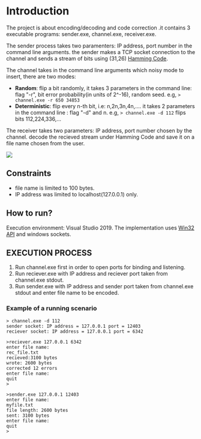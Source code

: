# Introduction

The project is about encoding/decoding and code correction .it contains 3 executable programs: sender.exe, channel.exe, receiver.exe.

The sender process takes two paramenters: IP address, port number in the command line arguments.
the sender makes a TCP socket connection to the channel and sends a stream of bits using (31,26) [Hamming Code](https://en.wikipedia.org/wiki/Hamming_code).

The channel takes in the command line arguments which noisy mode to insert, there are two modes:

- **Random**: flip a bit randomly, it takes 3 parameters in the command line: flag "-r", bit error probability(in units of 2^-16), random seed. e.g, `> channel.exe -r 650 34853`
- **Deterministic**: flip every n-th bit, i.e: n,2n,3n,4n,.... it takes 2 parameters in the command line : flag "-d" and n.
e.g, `> channel.exe -d 112` flips bits 112,224,336,...

The receiver takes two parameters: IP address, port number chosen by the channel. decode the recieved stream under Hamming Code and save it on a file name chosen from the user.

![](https://user-images.githubusercontent.com/109534594/197405209-56346841-d246-4707-925c-a9f10aff8aff.png)
## Constraints

- file name is limited to 100 bytes.
- IP address was limited to localhost(127.0.0.1) only.

## How to run?

Execution environment: Visual Studio 2019.
The implementation uses [Win32 API](https://learn.microsoft.com/en-us/windows/win32/api/) and windows sockets.

## EXECUTION PROCESS

1. Run channel.exe first in order to open ports for binding and listening.
2. Run reciever.exe with IP address and reciever port taken from channel.exe stdout.
3. Run sender.exe with IP address and sender port taken from channel.exe stdout and enter file name to be encoded.

### Example of a running scenario

```CLI
> channel.exe -d 112
sender socket: IP address = 127.0.0.1 port = 12403
reciever socket: IP address = 127.0.0.1 port = 6342
```

```CLI
>reciever.exe 127.0.0.1 6342
enter file name:
rec_file.txt
recieved:3100 bytes
wrote: 2600 bytes
corrected 12 errors
enter file name:
quit
>
```

```CLI
>sender.exe 127.0.0.1 12403
enter file name:
myfile.txt
file length: 2600 bytes
sent: 3100 bytes
enter file name:
quit
>
```
